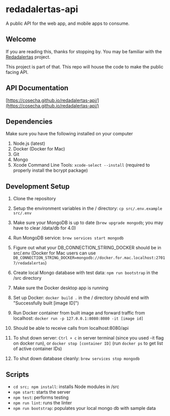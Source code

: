 # redadalertas-api
A public API for the web app, and mobile apps to consume.

## Welcome

If you are reading this, thanks for stopping by. You may be familiar with the [Redadalertas](http://github.com/cosecha/redadalertas) project.

This project is part of that. This repo will house the code to make the public facing API.

## API Documentation

[https://cosecha.github.io/redadalertas-api/](https://cosecha.github.io/redadalertas-api/)

## Dependencies

Make sure you have the following installed on your computer

1. Node.js (latest)
2. Docker (Docker for Mac)
1. Git
1. Mongo
1. Xcode Command Line Tools: `xcode-select --install` (required to properly install the bcrypt package)

## Development Setup

1. Clone the repository
1. Setup the environment variables in the / directory: `cp src/.env.example src/.env`
1. Make sure your MongoDB is up to date (`brew upgrade mongodb`; you may have to clear /data/db for 4.0)
1. Run MongoDB service: `brew services start mongodb`
1. Figure out what your DB_CONNECTION_STRING_DOCKER should be in src/.env (Docker for Mac users can use `DB_CONNECTION_STRING_DOCKER=mongodb://docker.for.mac.localhost:27017/redadalertas`)
1. Create local Mongo database with test data: `npm run bootstrap` in the /src directory
1. Make sure the Docker desktop app is running
1. Set up Docker: `docker build .` in the / directory (should end with "Successfully built [image ID]")
1. Run Docker container from built image and forward traffic from localhost: `docker run -p 127.0.0.1:8080:8080 -it [image id]`
1. Should be able to receive calls from localhost:8080/api

1. To shut down server: `Ctrl + c` in server terminal (since you used -it flag on docker run), or `docker stop [container ID]` (run `docker ps` to get list of active container IDs)
1. To shut down database cleanly: `brew services stop mongodb`

## Scripts

* `cd src; npm install`: installs Node modules in /src
* `npm start`: starts the server
* `npm test`: performs testing
* `npm run lint`: runs the linter
* `npm run bootstrap`: populates your local mongo db with sample data
